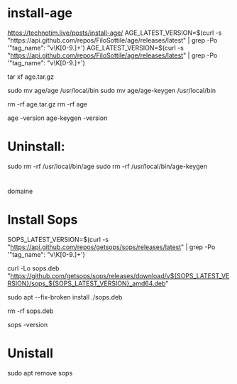 # install-age
https://technotim.live/posts/install-age/
AGE_LATEST_VERSION=$(curl -s "https://api.github.com/repos/FiloSottile/age/releases/latest" | grep -Po '"tag_name": "v\K[0-9.]+')
AGE_LATEST_VERSION=$(curl -s "https://api.github.com/repos/FiloSottile/age/releases/latest" | grep -Po '"tag_name": "v\K[0-9.]+')

tar xf age.tar.gz

sudo mv age/age /usr/local/bin
sudo mv age/age-keygen /usr/local/bin

rm -rf age.tar.gz
rm -rf age

age -version
age-keygen -version

# Uninstall:
sudo rm -rf /usr/local/bin/age
sudo rm -rf /usr/local/bin/age-keygen

#


#


domaine

# Install Sops

SOPS_LATEST_VERSION=$(curl -s "https://api.github.com/repos/getsops/sops/releases/latest" | grep -Po '"tag_name": "v\K[0-9.]+')

curl -Lo sops.deb "https://github.com/getsops/sops/releases/download/v${SOPS_LATEST_VERSION}/sops_${SOPS_LATEST_VERSION}_amd64.deb"

sudo apt --fix-broken install ./sops.deb

rm -rf sops.deb

sops -version

# Unistall
sudo apt remove sops
